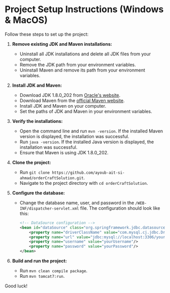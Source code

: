 # Project Setup Instructions (Windows & MacOS)

Follow these steps to set up the project:

1. **Remove existing JDK and Maven installations:**
    - Uninstall all JDK installations and delete all JDK files from your computer.
    - Remove the JDK path from your environment variables.
    - Uninstall Maven and remove its path from your environment variables.

2. **Install JDK and Maven:**
    - Download JDK 1.8.0_202 from [Oracle's website](https://www.oracle.com/java/technologies/javase/javase-jdk8-downloads.html).
    - Download Maven from the [official Maven website](https://maven.apache.org/download.cgi).
    - Install JDK and Maven on your computer.
    - Set the paths of JDK and Maven in your environment variables.

3. **Verify the installations:**
    - Open the command line and run `mvn -version`. If the installed Maven version is displayed, the installation was successful.
    - Run `java -version`. If the installed Java version is displayed, the installation was successful.
    - Ensure that Maven is using JDK 1.8.0_202.

4. **Clone the project:**
    - Run `git clone https://github.com/ayoub-ait-si-ahmad/orderCraftSolution.git`.
    - Navigate to the project directory with `cd orderCraftSolution`.

5. **Configure the database:**
    - Change the database name, user, and password in the `/WEB-INF/dispatcher-servlet.xml` file. The configuration should look like this:
      ```xml
      <!-- DataSource configuration -->
      <bean id="dataSource" class="org.springframework.jdbc.datasource.DriverManagerDataSource">
          <property name="driverClassName" value="com.mysql.cj.jdbc.Driver"/>
          <property name="url" value="jdbc:mysql://localhost:3306/yourDatabaseName"/>
          <property name="username" value="yourUsername"/>
          <property name="password" value="yourPassword"/>
      </bean>
      ```

6. **Build and run the project:**
    - Run `mvn clean compile package`.
    - Run `mvn tomcat7:run`.

Good luck!